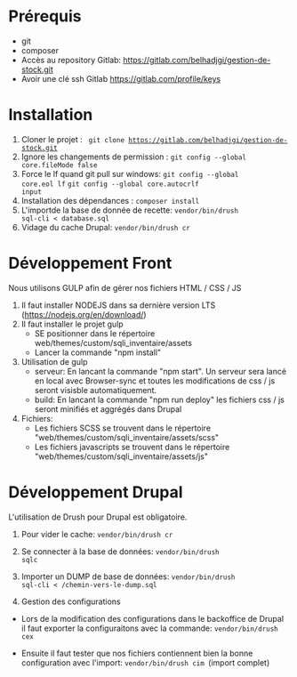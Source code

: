 # Prérequis

* git
* composer
* Accès au repository Gitlab: https://gitlab.com/belhadjgi/gestion-de-stock.git
* Avoir une clé ssh Gitlab https://gitlab.com/profile/keys


#
# Installation

1. Cloner le projet : <code> git clone  https://gitlab.com/belhadjgi/gestion-de-stock.git </code> 
2. Ignore les changements de permission : <code>git config --global core.fileMode false</code>
3. Force le lf quand  git pull sur windows: 
    <code>git config --global core.eol lf</code>
    <code>git config --global core.autocrlf input</code>
4. Installation des dépendances : <code>composer install</code>
5. L'importde la base de donnée de recette: <code>vendor/bin/drush sql-cli < database.sql</code><br/>
6. Vidage du cache Drupal: <code>vendor/bin/drush cr </code>

# Développement Front

Nous utilisons GULP afin de gérer nos fichiers HTML / CSS / JS

1. Il faut installer NODEJS dans sa dernière version LTS (https://nodejs.org/en/download/)
2. Il faut installer le projet gulp 
    - SE positionner dans le répertoire  web/themes/custom/sqli_inventaire/assets
    - Lancer la commande "npm install"
3. Utilisation de gulp
    - serveur:
En lancant la commande "npm start". Un serveur sera lancé en local avec Browser-sync et toutes les modifications de css / js seront visisble automatiquement.
    - build: 
En lancant la commande "npm run deploy" les fichiers css / js seront minifiés et aggrégés dans Drupal
4. Fichiers:
    - Les fichiers SCSS se trouvent dans le répertoire "web/themes/custom/sqli_inventaire/assets/scss"
    - Les fichiers javascripts se trouvent dans le répertoire "web/themes/custom/sqli_inventaire/assets/js"
    
    
# Développement Drupal

L'utilisation de Drush pour Drupal est obligatoire.

1. Pour vider le cache: <code>vendor/bin/drush cr </code>
2. Se connecter à la base de données: <code>vendor/bin/drush sqlc</code>
3. Importer un DUMP de base de données: <code>vendor/bin/drush sql-cli < /chemin-vers-le-dump.sql</code>

4. Gestion des configurations

- Lors de la modification des configurations dans le backoffice de Drupal il faut exporter la configuraitons avec la commande:
    <code>vendor/bin/drush cex</code>

- Ensuite il faut tester que nos fichiers contiennent bien la bonne configuration avec l'import:
    <code>vendor/bin/drush cim </code>(import complet)

